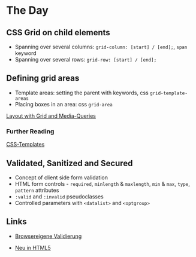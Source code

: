 # The Day

## CSS Grid on child elements

- Spanning over several columns:
  `grid-column: [start] / [end];`, `span` keyword
- Spanning over several rows: `grid-row: [start] / [end];`

## Defining grid areas

- Template areas: setting the parent with keywords, css `grid-template-areas`
- Placing boxes in an area: css `grid-area`

[Layout with Grid and Media-Queries](https://www.w3schools.com/csS/tryit.asp?filename=trycss_template2_grid)

### Further Reading
[CSS-Templates](https://www.w3schools.com/csS/css_templates.asp)

## Validated, Sanitized and Secured
- Concept of client side form validation
- HTML form controls - `required`, `minlength` & `maxlength`, 
     `min` & `max`, `type`, `pattern` attributes
- `:valid` and `:invalid` pseudoclasses
- Controlled parameters with `<datalist>` and `<optgroup>`

## Links
- [Browsereigene Validierung](https://wiki.selfhtml.org/wiki/HTML/Tutorials/Formulare/browsereigene_Validierung)

- [Neu in HTML5](https://wiki.selfhtml.org/wiki/HTML/Tutorials/Neu_und_obsolet_in_HTML5#Formulare)
